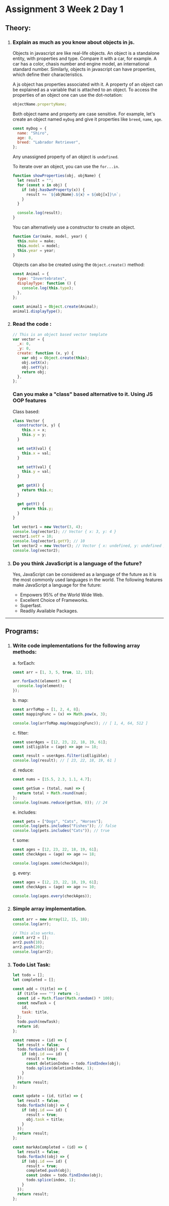 # Assignment 3 Week 2 Day 1

## Theory:

1. ### Explain as much as you know about objects in js.

   Objects in javascript are like real-life objects. An object is a standalone entity, with properties and type. Compare it with a car, for example. A car has a color, chasis number and engine model, an international standard number. Similarly, objects in javascript can have properties, which define their characteristics.

   A js object has properties associated with it. A property of an object can be explained as a variable that is attached to an object. To access the properties of an object one can use the dot-notation:

   ```js
   objectName.propertyName;
   ```

   Both object name and property are case sensitive. For example,
   let's create an object named `myDog` and give it properties like `breed`, `name`, `age`.

   ```js
   const myDog = {
     name: "Shiro",
     age: 8,
     breed: "Labrador Retriever",
   };
   ```

   Any unassigned property of an object is `undefined`.

   To iterate over an object, you can use the `for...in`.

   ```js
   function showProperties(obj, objName) {
     let result = "";
     for (const x in obj) {
       if (obj.hasOwnProperty(x)) {
         result += `${objName}.${x} = ${obj[x]}\n`;
       }
     }

     console.log(result);
   }
   ```

   You can alternatively use a constructor to create an object.

   ```js
   function Car(make, model, year) {
     this.make = make;
     this.model = model;
     this.year = year;
   }
   ```

   Objects can also be created using the `Object.create()` method:

   ```js
   const Animal = {
     type: "Invertebrates",
     displayType: function () {
       console.log(this.type);
     },
   };

   const animal1 = Object.create(Animal);
   animal1.displayType();
   ```

2. ### Read the code :

   ```js
   // This is an object based vector template
   var vector = {
     _x: 0,
     _y: 0,
     create: function (x, y) {
       var obj = Object.create(this);
       obj.setX(x);
       obj.setY(y);
       return obj;
     },
   };
   ```

   ### Can you make a "class" based alternative to it. Using JS OOP features

   Class based:

   ```js
   class Vector {
     constructor(x, y) {
       this.x = x;
       this.y = y;
     }

     set setX(val) {
       this.x = val;
     }

     set setY(val) {
       this.y = val;
     }

     get getX() {
       return this.x;
     }

     get getY() {
       return this.y;
     }
   }

   let vector1 = new Vector(3, 4);
   console.log(vector1); // Vector { x: 3, y: 4 }
   vector1.setY = 10;
   console.log(vector1.getY); // 10
   let vector2 = new Vector(); // Vector { x: undefined, y: undefined }
   console.log(vector2);
   ```

3. ### Do you think JavaScript is a language of the future?

   Yes, JavaScript can be considered as a language of the future as it is the most commonly used languages in the world. The following features make JavaScript a language for the future:

   - Empowers 95% of the World Wide Web.
   - Excellent Choice of Frameworks.
   - Superfast.
   - Readily Available Packages.

<hr>

## Programs:

1. ### Write code implementations for the following array methods:

   a. forEach:

   ```js
   const arr = [1, 3, 5, true, 12, 13];

   arr.forEach((element) => {
     console.log(element);
   });
   ```

   b. map:

   ```js
   const arrToMap = [1, 2, 4, 8];
   const mappingFunc = (x) => Math.pow(x, 3);

   console.log(arrToMap.map(mappingFunc)); // [ 1, 4, 64, 512 ]
   ```

   c. filter:

   ```js
   const userAges = [12, 23, 22, 18, 19, 61];
   const isEligible = (age) => age >= 18;

   const result = userAges.filter(isEligible);
   console.log(result); // [ 23, 22, 18, 19, 61 ]
   ```

   d. reduce:

   ```js
   const nums = [15.5, 2.3, 1.1, 4.7];

   const getSum = (total, num) => {
     return total + Math.round(num);
   };
   console.log(nums.reduce(getSum, 0)); // 24
   ```

   e. includes:

   ```js
   const pets = ["Dogs", "Cats", "Horses"];
   console.log(pets.includes("Fishes")); // false
   console.log(pets.includes("Cats")); // true
   ```

   f. some:

   ```js
   const ages = [12, 23, 22, 18, 19, 61];
   const checkAges = (age) => age >= 18;

   console.log(ages.some(checkAges));
   ```

   g. every:

   ```js
   const ages = [12, 23, 22, 18, 19, 61];
   const checkAges = (age) => age >= 10;

   console.log(ages.every(checkAges));
   ```

2. ### Simple array implementation.

   ```js
   const arr = new Array(12, 15, 18);
   console.log(arr);

   // This also works.
   const arr2 = [];
   arr2.push(10);
   arr2.push(20);
   console.log(arr2);
   ```

3. ### Todo List Task:

   ```js
   let todo = [];
   let completed = [];

   const add = (title) => {
     if (title === "") return -1;
     const id = Math.floor(Math.random() * 100);
     const newTask = {
       id,
       task: title,
     };
     todo.push(newTask);
     return id;
   };

   const remove = (id) => {
     let result = false;
     todo.forEach((obj) => {
       if (obj.id === id) {
         result = true;
         const deletionIndex = todo.findIndex(obj);
         todo.splice(deletionIndex, 1);
       }
     });
     return result;
   };

   const update = (id, title) => {
     let result = false;
     todo.forEach((obj) => {
       if (obj.id === id) {
         result = true;
         obj.task = title;
       }
     });
     return result;
   };

   const markAsCompleted = (id) => {
     let result = false;
     todo.forEach((obj) => {
       if (obj.id === id) {
         result = true;
         completed.push(obj);
         const index = todo.findIndex(obj);
         todo.splice(index, 1);
       }
     });
     return result;
   };
   ```